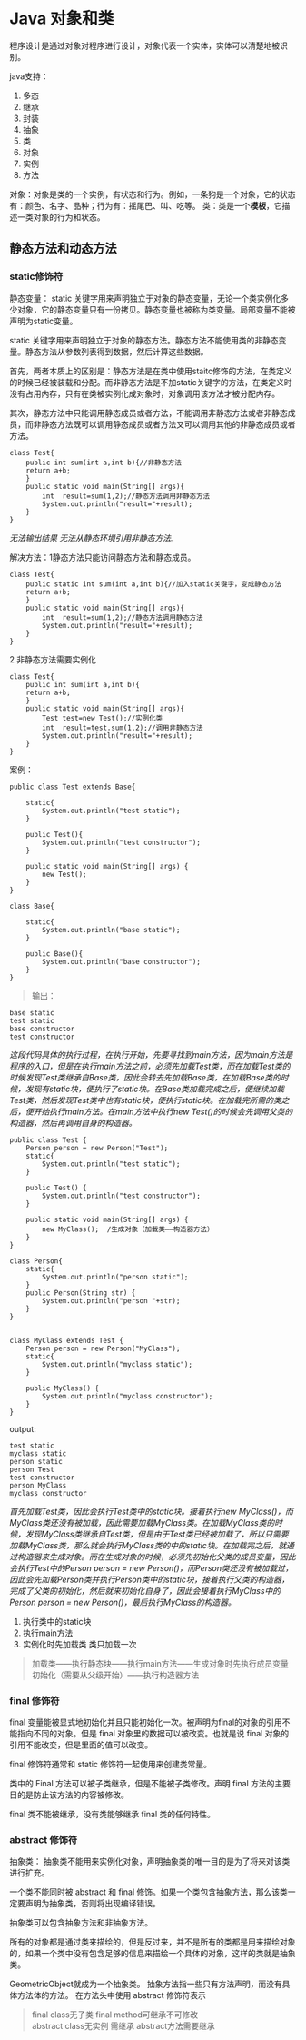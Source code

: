 # Java 对象和类

程序设计是通过对象对程序进行设计，对象代表一个实体，实体可以清楚地被识别。

java支持：

1. 多态
2. 继承
3. 封装
4. 抽象
5. 类
6. 对象
7. 实例
8. 方法

对象：对象是类的一个实例，有状态和行为。例如，一条狗是一个对象，它的状态有：颜色、名字、品种；行为有：摇尾巴、叫、吃等。
类：类是一个**模板**，它描述一类对象的行为和状态。

## 静态方法和动态方法

### static修饰符

静态变量：
static 关键字用来声明独立于对象的静态变量，无论一个类实例化多少对象，它的静态变量只有一份拷贝。静态变量也被称为类变量。局部变量不能被声明为static变量。

static 关键字用来声明独立于对象的静态方法。静态方法不能使用类的非静态变量。静态方法从参数列表得到数据，然后计算这些数据。

首先，两者本质上的区别是：静态方法是在类中使用staitc修饰的方法，在类定义的时候已经被装载和分配。而非静态方法是不加static关键字的方法，在类定义时没有占用内存，只有在类被实例化成对象时，对象调用该方法才被分配内存。

其次，静态方法中只能调用静态成员或者方法，不能调用非静态方法或者非静态成员，而非静态方法既可以调用静态成员或者方法又可以调用其他的非静态成员或者方法。

    class Test{
        public int sum(int a,int b){//非静态方法
        return a+b;
        }
        public static void main(String[] args){
            int  result=sum(1,2);//静态方法调用非静态方法
            System.out.println("result="+result);
        }
    }

*无法输出结果 无法从静态环境引用非静态方法.*

解决方法：1静态方法只能访问静态方法和静态成员。

    class Test{
        public static int sum(int a,int b){//加入static关键字，变成静态方法
        return a+b;
        }
        public static void main(String[] args){
            int  result=sum(1,2);//静态方法调用静态方法
            System.out.println("result="+result);
        }
    }
2 非静态方法需要实例化

    class Test{
        public int sum(int a,int b){
        return a+b;
        }
        public static void main(String[] args){
            Test test=new Test();//实例化类
            int  result=test.sum(1,2);//调用非静态方法
            System.out.println("result="+result);
        }
    }

案例：

    public class Test extends Base{
    
        static{
            System.out.println("test static");
        }
        
        public Test(){
            System.out.println("test constructor");
        }
        
        public static void main(String[] args) {
            new Test();
        }
    }
    
    class Base{
        
        static{
            System.out.println("base static");
        }
        
        public Base(){
            System.out.println("base constructor");
        }
    }

>输出：

    base static
    test static
    base constructor
    test constructor

*这段代码具体的执行过程，在执行开始，先要寻找到main方法，因为main方法是程序的入口，但是在执行main方法之前，必须先加载Test类，而在加载Test类的时候发现Test类继承自Base类，因此会转去先加载Base类，在加载Base类的时候，发现有static块，便执行了static块。在Base类加载完成之后，便继续加载Test类，然后发现Test类中也有static块，便执行static块。在加载完所需的类之后，便开始执行main方法。在main方法中执行new Test()的时候会先调用父类的构造器，然后再调用自身的构造器。*

    public class Test {
        Person person = new Person("Test");
        static{
            System.out.println("test static");
        }
        
        public Test() {
            System.out.println("test constructor");
        }
        
        public static void main(String[] args) {
            new MyClass();  /生成对象（加载类——构造器方法）
        }
    }
    
    class Person{
        static{
            System.out.println("person static");
        }
        public Person(String str) {
            System.out.println("person "+str);
        }
    }
    
    
    class MyClass extends Test {
        Person person = new Person("MyClass");
        static{
            System.out.println("myclass static");
        }
        
        public MyClass() {
            System.out.println("myclass constructor");
        }
    }
output:

    test static
    myclass static
    person static
    person Test
    test constructor
    person MyClass
    myclass constructor

*首先加载Test类，因此会执行Test类中的static块。接着执行new MyClass()，而MyClass类还没有被加载，因此需要加载MyClass类。在加载MyClass类的时候，发现MyClass类继承自Test类，但是由于Test类已经被加载了，所以只需要加载MyClass类，那么就会执行MyClass类的中的static块。在加载完之后，就通过构造器来生成对象。而在生成对象的时候，必须先初始化父类的成员变量，因此会执行Test中的Person person = new Person()，而Person类还没有被加载过，因此会先加载Person类并执行Person类中的static块，接着执行父类的构造器，完成了父类的初始化，然后就来初始化自身了，因此会接着执行MyClass中的Person person = new Person()，最后执行MyClass的构造器。*

1. 执行类中的static块
2. 执行main方法
3. 实例化时先加载类 类只加载一次

>加载类——执行静态块——执行main方法——生成对象时先执行成员变量初始化（需要从父级开始）——执行构造器方法

### final 修饰符

final 变量能被显式地初始化并且只能初始化一次。被声明为final的对象的引用不能指向不同的对象。但是 final 对象里的数据可以被改变。也就是说 final 对象的引用不能改变，但是里面的值可以改变。

final 修饰符通常和 static 修饰符一起使用来创建类常量。

类中的 Final 方法可以被子类继承，但是不能被子类修改。声明 final 方法的主要目的是防止该方法的内容被修改。

final 类不能被继承，没有类能够继承 final 类的任何特性。

### abstract 修饰符

抽象类：
抽象类不能用来实例化对象，声明抽象类的唯一目的是为了将来对该类进行扩充。

一个类不能同时被 abstract 和 final 修饰。如果一个类包含抽象方法，那么该类一定要声明为抽象类，否则将出现编译错误。

抽象类可以包含抽象方法和非抽象方法。

所有的对象都是通过类来描绘的，但是反过来，并不是所有的类都是用来描绘对象的，如果一个类中没有包含足够的信息来描绘一个具体的对象，这样的类就是抽象类。

GeometricObject就成为一个抽象类。
抽象方法指一些只有方法声明，而没有具体方法体的方法。
在方法头中使用 abstract 修饰符表示

>final class无子类 final method可继承不可修改  
abstract class无实例 需继承 abstract方法需要继承
